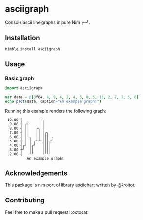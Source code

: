 # asciigraph
Console ascii line graphs in pure Nim ╭┈╯.

## Installation

```sh
nimble install asciigraph
```

## Usage
### Basic graph

```nim
import asciigraph

var data = @[3f64, 4, 9, 6, 2, 4, 5, 8, 5, 10, 2, 7, 2, 5, 6]
echo plot(data, caption="An example graph!")
```

Running this example renders the following graph:

```
 10.00 ┤        ╭╮     
  9.00 ┤ ╭╮     ││     
  8.00 ┤ ││   ╭╮││     
  7.00 ┤ ││   ││││╭╮   
  6.00 ┤ │╰╮  ││││││ ╭ 
  5.00 ┤ │ │ ╭╯╰╯│││╭╯ 
  4.00 ┤╭╯ │╭╯   ││││  
  3.00 ┼╯  ││    ││││  
  2.00 ┤   ╰╯    ╰╯╰╯  
          An example graph!
```

## Acknowledgements

This package is nim port of library [asciichart](https://github.com/kroitor/asciichart) written by [@kroitor](https://github.com/kroitor).

## Contributing

Feel free to make a pull request! :octocat:

